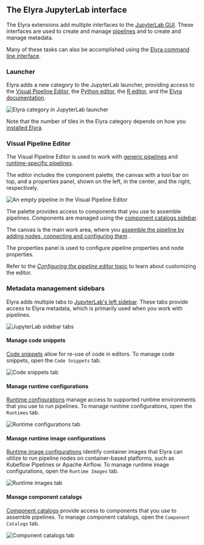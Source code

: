<!--
{% comment %}
Copyright 2018-2022 Elyra Authors

Licensed under the Apache License, Version 2.0 (the "License");
you may not use this file except in compliance with the License.
You may obtain a copy of the License at

http://www.apache.org/licenses/LICENSE-2.0

Unless required by applicable law or agreed to in writing, software
distributed under the License is distributed on an "AS IS" BASIS,
WITHOUT WARRANTIES OR CONDITIONS OF ANY KIND, either express or implied.
See the License for the specific language governing permissions and
limitations under the License.
{% endcomment %}
-->

## The Elyra JupyterLab interface

The Elyra extensions add multiple interfaces to the [JupyterLab GUI](https://jupyterlab.readthedocs.io/en/stable/user/interface.html). These interfaces are used to create and manage [pipelines](pipelines.md) and to create and manage metadata.

Many of these tasks can also be accomplished using the [Elyra command line interface](command-line-interface.md). 

### Launcher

Elyra adds a new category to the JupyterLab launcher, providing access to the [Visual Pipeline Editor](#visual-pipeline-editor), the [Python editor](enhanced-script-support.html#python-script-execution-support), the [R editor](enhanced-script-support.html#r-script-execution-support), and the [Elyra documentation](https://elyra.readthedocs.io/en/v3.15.0rc0/).

![Elyra category in JupyterLab launcher](../images/user_guide/jupyterlab-interface/launcher.png)

Note that the number of tiles in the Elyra category depends on how you [installed Elyra](../getting_started/installation.md).

### Visual Pipeline Editor

The Visual Pipeline Editor is used to work with [generic pipelines](../user_guide/pipelines.html#generic-pipelines) and [runtime-specific pipelines](../user_guide/pipelines.html#runtime-specific-pipelines).

The editor includes the component palette, the canvas with a tool bar on top, and a properties panel, shown on the left, in the center, and the right, respectively.

![An empty pipeline in the Visual Pipeline Editor](../images/user_guide/jupyterlab-interface/visual-pipeline-editor.png)

The palette provides access to components that you use to assemble pipelines. Components are managed using the [component catalogs sidebar](#manage-component-catalogs).

The canvas is the main work area, where you [assemble the pipeline by adding nodes, connecting and configuring them](pipelines.html#creating-pipelines-using-the-visual-pipeline-editor) .

The properties panel is used to configure pipeline properties and node properties.

Refer to the [_Configuring the pipeline editor_ topic](pipeline-editor-configuration.md) to learn about customizing the editor. 

### Metadata management sidebars

Elyra adds multiple tabs to [JupyterLab's left sidebar](https://jupyterlab.readthedocs.io/en/stable/user/interface.html#left-and-right-sidebar). These tabs provide access to Elyra metadata, which is primarily used when you work with pipelines.

![JupyterLab sidebar tabs](../images/user_guide/jupyterlab-interface/jupyterlab-sidebars.png)

#### Manage code snippets

[Code snippets](code-snippets.md) allow for re-use of code in editors. To manage code snippets, open the `Code Snippets` tab.

![Code snippets tab](../images/user_guide/jupyterlab-interface/code-snippets-sidebar.png)

#### Manage runtime configurations

[Runtime configurations](runtime-conf.md) manage access to supported runtime environments that you use to run pipelines. To manage runtime configurations, open the `Runtimes` tab.

![Runtime configurations tab](../images/user_guide/jupyterlab-interface/runtime-configurations-sidebar.png)

#### Manage runtime image configurations

[Runtime image configurations](runtime-image-conf.md) identify container images that Elyra can utilize to run pipeline nodes on container-based platforms, such as Kubeflow Pipelines or Apache Airflow. To manage runtime image configurations, open the `Runtime Images` tab.

![Runtime images tab](../images/user_guide/jupyterlab-interface/runtime-images-sidebar.png)

#### Manage component catalogs

[Component catalogs](pipeline-components.md) provide access to components that you use to assemble pipelines. To manage component catalogs, open the `Component Catalogs` tab.

![Component catalogs tab](../images/user_guide/jupyterlab-interface/component-catalogs-sidebar.png)